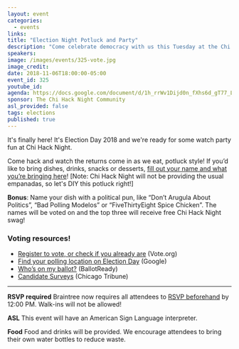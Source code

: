 ```yaml
---
layout: event
categories:
  - events
links:
title: "Election Night Potluck and Party"
description: "Come celebrate democracy with us this Tuesday at the Chi Hack Night 2018 watch party! Don't forget to RSVP by noon on 11/6 and bring a dish to share (bonus points if you name it with a fun political pun!)"
speakers:
image: /images/events/325-vote.jpg
image_credit:
date: 2018-11-06T18:00:00-05:00
event_id: 325
youtube_id:
agenda: https://docs.google.com/document/d/1h_rrWv1Dijd0n_fXhs6d_gT77_LFgFE7tBt0DhAjY9A/edit?usp=sharing
sponsor: The Chi Hack Night Community
asl_provided: false
tags: elections
published: true
---
```


It's finally here!  It's Election Day 2018 and we're ready for some watch party fun at Chi Hack Night.

Come hack and watch the returns come in as we eat, potluck style! If you’d like to bring dishes, drinks, snacks or desserts, [fill out your name and what you’re bringing here](https://docs.google.com/spreadsheets/d/1q3M-Dw0igu7aeIqP8NdBheMNvifyryE8ZeXpKF6w9Xg/edit?usp=sharing)! [Note: Chi Hack Night will not be providing the usual empanadas, so let's DIY this potluck right!]

**Bonus**: Name your dish with a political pun, like “Don’t Arugula About Politics”, “Bad Polling Modelos” or “FiveThirtyEight Spice Chicken”. The names will be voted on and the top three will receive free Chi Hack Night swag!

### Voting resources!

* [Register to vote, or check if you already are](https://www.vote.org/state/illinois) (Vote.org)
* [Find your polling location on Election Day](https://g.co/kgs/lvfPHr) (Google)
* [Who’s on my ballot?](https://www.ballotready.org/) (BallotReady)
* [Candidate Surveys](http://elections.chicagotribune.com/candidates/) (Chicago Tribune)

---

**RSVP required** Braintree now requires all attendees to [RSVP beforehand](https://www.eventbrite.com/e/chi-hack-night-registration-41703945624) by 12:00 PM. Walk-ins will not be allowed!

**ASL** This event will have an American Sign Language interpreter.

**Food** Food and drinks will be provided. We encourage attendees to bring their own water bottles to reduce waste.

